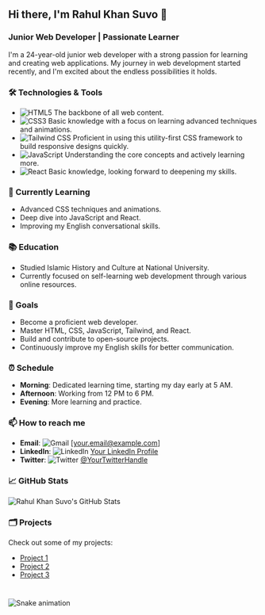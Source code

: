 ## Hi there, I'm Rahul Khan Suvo 👋

### Junior Web Developer | Passionate Learner

I'm a 24-year-old junior web developer with a strong passion for learning and creating web applications. My journey in web development started recently, and I'm excited about the endless possibilities it holds.

### 🛠️ Technologies & Tools
- ![HTML5](https://img.shields.io/badge/HTML5-E34F26?style=for-the-badge&logo=html5&logoColor=white) The backbone of all web content.
- ![CSS3](https://img.shields.io/badge/CSS3-1572B6?style=for-the-badge&logo=css3&logoColor=white) Basic knowledge with a focus on learning advanced techniques and animations.
- ![Tailwind CSS](https://img.shields.io/badge/Tailwind_CSS-38B2AC?style=for-the-badge&logo=tailwind-css&logoColor=white) Proficient in using this utility-first CSS framework to build responsive designs quickly.
- ![JavaScript](https://img.shields.io/badge/JavaScript-F7DF1E?style=for-the-badge&logo=javascript&logoColor=black) Understanding the core concepts and actively learning more.
- ![React](https://img.shields.io/badge/React-61DAFB?style=for-the-badge&logo=react&logoColor=black) Basic knowledge, looking forward to deepening my skills.

### 🌱 Currently Learning
- Advanced CSS techniques and animations.
- Deep dive into JavaScript and React.
- Improving my English conversational skills.

### 📚 Education
- Studied Islamic History and Culture at National University.
- Currently focused on self-learning web development through various online resources.

### 🌟 Goals
- Become a proficient web developer.
- Master HTML, CSS, JavaScript, Tailwind, and React.
- Build and contribute to open-source projects.
- Continuously improve my English skills for better communication.

### ⏰ Schedule
- **Morning**: Dedicated learning time, starting my day early at 5 AM.
- **Afternoon**: Working from 12 PM to 6 PM.
- **Evening**: More learning and practice.

### 📫 How to reach me
- **Email**: ![Gmail](https://img.shields.io/badge/Gmail-D14836?style=for-the-badge&logo=gmail&logoColor=white) [your.email@example.com]
- **LinkedIn**: ![LinkedIn](https://img.shields.io/badge/LinkedIn-0077B5?style=for-the-badge&logo=linkedin&logoColor=white) [Your LinkedIn Profile](https://www.linkedin.com/in/your-profile/)
- **Twitter**: ![Twitter](https://img.shields.io/badge/Twitter-1DA1F2?style=for-the-badge&logo=twitter&logoColor=white) [@YourTwitterHandle](https://twitter.com/YourTwitterHandle)

### 📈 GitHub Stats
![Rahul Khan Suvo's GitHub Stats](https://github-readme-stats.vercel.app/api?username=rahulkhansuvo&show_icons=true&theme=radical)

### 🗂️ Projects
Check out some of my projects:
- [Project 1](https://github.com/rahulkhansuvo/project1)
- [Project 2](https://github.com/rahulkhansuvo/project2)
- [Project 3](https://github.com/rahulkhansuvo/project3)

###

<br clear="both">

<img src="https://raw.githubusercontent.com/maurodesouza/maurodesouza/output/snake.svg" alt="Snake animation" />

###